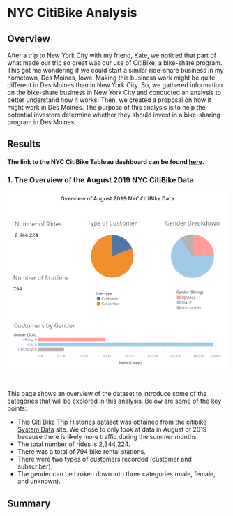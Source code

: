 # NYC CitiBike Analysis

## Overview
After a trip to New York City with my friend, Kate, we noticed that part of what made our trip so great was our use of CitiBike, a bike-share program. This got me wondering if we could start a similar ride-share business in my hometown, Des Moines, Iowa. Making this business work might be quite different in Des Moines than in New York City. So, we gathered information on the bike-share business in New York City and conducted an analysis to better understand how it works. Then, we created a proposal on how it might work in Des Moines. The purpose of this analysis is to help the potential investors determine whether they should invest in a bike-sharing program in Des Moines.


## Results
#### The link to the NYC CitiBike Tableau dashboard can be found [here](https://public.tableau.com/profile/amelin.norzamini#!/vizhome/Module14-NYCCitiBikeChallenge/NYCCitiBike "NYC CitiBike Dashboard").

### 1. The Overview of the August 2019 NYC CitiBike Data
<p align="center"><img src="images/overview.png"></p><br>

This page shows an overview of the dataset to introduce some of the categories that will be explored in this analysis. Below are some of the key points:

- This Citi Bike Trip Histories dataset was obtained from the [citibike System Data](https://www.citibikenyc.com/system-data "Citi Bike Trip Histories") site. We chose to only look at data in August of 2019 because there is likely more traffic during the summer months.
- The total number of rides is 2,344,224.
- There was a total of 794 bike rental stations.
- There were two types of customers recorded (customer and subscriber).
- The gender can be broken down into three categories (male, female, and unknown).




## Summary
